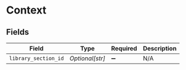 # Context


## Fields

| Field                | Type                 | Required             | Description          |
| -------------------- | -------------------- | -------------------- | -------------------- |
| `library_section_id` | *Optional[str]*      | :heavy_minus_sign:   | N/A                  |